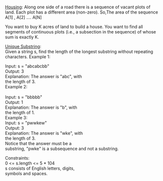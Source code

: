[Housing](Housing.cpp):
Along one side of a road there is a sequence of vacant
plots of land. Each plot has a different area (non-zero).
So,The area of the sequence A[1] , A[2] .... A[N]

You want to buy K acres of land to build a house. You want
to find all segments of continuous plots (i.e., a subsection
in the sequence) of whose sum is exactly K.

[Unique Substring](UniqueSubStr.cpp):</br>
Given a string s, find the length of the longest 
substring
 without repeating characters.
 Example 1:

Input: s = "abcabcbb"</br>
Output: 3</br>
Explanation: The answer is "abc", with</br> the length of 3.</br>
Example 2:</br>
</br>
Input: s = "bbbbb"
</br>
Output: 1
</br>
Explanation: The answer is "b", with 
</br>
the length of 1.
</br>
Example 3:
</br>
Input: s = "pwwkew"
</br>
Output: 3
</br>
Explanation: The answer is "wke", with 
</br>
the length of 3.
</br>
Notice that the answer must be a 
</br>
substring, "pwke" is a subsequence and not a substring.
</br> 

Constraints:
</br>
0 <= s.length <= 5 * 104
</br>
s consists of English letters, digits, 
</br>
symbols and spaces.